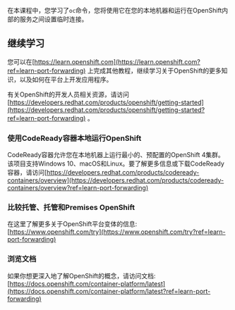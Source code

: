 在本课程中，您学习了`oc`命令，您将使用它在您的本地机器和运行在OpenShift内部的服务之间设置临时连接。

## 继续学习

您可以在[https://learn.openshift.com](https://learn.openshift.com?ref=learn-port-forwarding) 上完成其他教程，继续学习关于OpenShift的更多知识，以及如何在平台上开发应用程序。

有关OpenShift的开发人员相关资源，请访问[https://developers.redhat.com/products/openshift/getting-started](https://developers.redhat.com/products/openshift/getting-started?ref=learn-port-forwarding) 。

### 使用CodeReady容器本地运行OpenShift

CodeReady容器允许您在本地机器上运行最小的、预配置的OpenShift 4集群。该项目支持Windows 10、macOS和Linux。要了解更多信息或下载CodeReady容器，请访问[https://developers.redhat.com/products/codeready-containers/overview](https://developers.redhat.com/products/codeready-containers/overview?ref=learn-port-forwarding) 

### 比较托管、托管和Premises OpenShift

在这里了解更多关于OpenShift平台变体的信息:[https://www.openshift.com/try](https://www.openshift.com/try?ref=learn-port-forwarding) 

### 浏览文档

如果你想更深入地了解OpenShift的概念，请访问文档:[https://docs.openshift.com/container-platform/latest](https://docs.openshift.com/container-platform/latest?ref=learn-port-forwarding) 